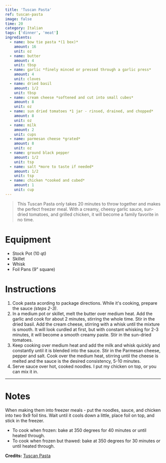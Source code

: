 ```yaml
---
title: 'Tuscan Pasta'
ref: tuscan-pasta
image: false
time: 20
category: Italian
tags: ['dinner', 'meat']
ingredients:
  - name: bow tie pasta *(1 box)*
    amount: 16
    unit: oz
  - name: butter
    amount: 4
    unit: tbsp
  - name: garlic *finely minced or pressed through a garlic press*
    amount: 4
    unit: cloves
  - name: dried basil
    amount: 1/2
    unit: tbsp
  - name: cream cheese *softened and cut into small cubes*
    amount: 8
    unit: oz
  - name: sun dried tomatoes *1 jar - rinsed, drained, and chopped*
    amount: 8
    unit: oz
  - name: milk
    amount: 2
    unit: cups
  - name: parmesan cheese *grated*
    amount: 8
    unit: oz
  - name: ground black pepper
    amount: 1/2
    unit: tsp
  - name: salt *more to taste if needed*
    amount: 1/2
    unit: tsp
  - name: chicken *cooked and cubed*
    amount: 1
    unit: cup
---
```


> This Tuscan Pasta only takes 20 minutes to throw together and makes the perfect freezer meal. With a creamy, cheesy garlic sauce, sun-dried tomatoes, and grilled chicken, it will become a family favorite in no time.

# Equipment
- Stock Pot (10 qt)
- Skillet
- Whisk
- Foil Pans (9" square)

# Instructions
1. Cook pasta acording to package directions. While it's cooking, prepare the sauce *(steps 2-3)*.
2. In a medium pot or skillet, melt the butter over medium heat. Add the garlic and cook for about 2 minutes, stirring the whole time. Stir in the dried basil. Add the cream cheese, stirring with a whisk until the mixture is smooth. It will look curdled at first, but with constant whisking for 2-3 minutes, it will become a smooth creamy paste. Stir in the sun-dried tomatoes.
3. Keep cooking over medium heat and add the milk and whisk quickly and constantly until it is blended into the sauce. Stir in the Parmesan cheese, pepper and salt. Cook over the medium heat, stirring until the cheese is melted and the sauce is the desired consistency, 5-10 minutes.
4. Serve sauce over hot, cooked noodles. I put my chicken on top, or you can mix it in.

---

# Notes
When making them into freezer meals - put the noodles, sauce, and chicken into two 9x9 foil tins. Wait until it cools down a little, place foil on top, and stick in the freezer. 
- To cook when frozen: bake at 350 degrees for 40 minutes or until heated through. 
- To cook when frozen but thawed: bake at 350 degrees for 30 minutes or until heated through.

**Credits:** [Tuscan Pasta](https://www.sixsistersstuff.com/wprm_print/20-minute-tuscan-pasta-freezer-meal)

